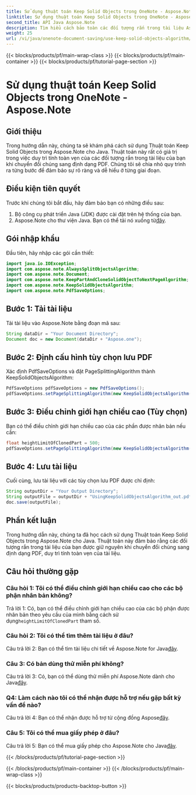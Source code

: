```yaml
---
title: Sử dụng thuật toán Keep Solid Objects trong OneNote - Aspose.Note
linktitle: Sử dụng thuật toán Keep Solid Objects trong OneNote - Aspose.Note
second_title: API Java Aspose.Note
description: Tìm hiểu cách bảo toàn các đối tượng rắn trong tài liệu Aspose.Note của bạn khi chuyển đổi sang PDF bằng Thuật toán Keep Solid Objects trong Java.
weight: 25
url: /vi/java/onenote-document-saving/use-keep-solid-objects-algorithm/
---
```


{{< blocks/products/pf/main-wrap-class >}}
{{< blocks/products/pf/main-container >}}
{{< blocks/products/pf/tutorial-page-section >}}

# Sử dụng thuật toán Keep Solid Objects trong OneNote - Aspose.Note

## Giới thiệu

Trong hướng dẫn này, chúng ta sẽ khám phá cách sử dụng Thuật toán Keep Solid Objects trong Aspose.Note cho Java. Thuật toán này rất có giá trị trong việc duy trì tính toàn vẹn của các đối tượng rắn trong tài liệu của bạn khi chuyển đổi chúng sang định dạng PDF. Chúng tôi sẽ chia nhỏ quy trình ra từng bước để đảm bảo sự rõ ràng và dễ hiểu ở từng giai đoạn.

## Điều kiện tiên quyết

Trước khi chúng tôi bắt đầu, hãy đảm bảo bạn có những điều sau:

1. Bộ công cụ phát triển Java (JDK) được cài đặt trên hệ thống của bạn.
2.  Aspose.Note cho thư viện Java. Bạn có thể tải nó xuống từ[đây](https://releases.aspose.com/note/java/).

## Gói nhập khẩu

Đầu tiên, hãy nhập các gói cần thiết:

```java
import java.io.IOException;
import com.aspose.note.AlwaysSplitObjectsAlgorithm;
import com.aspose.note.Document;
import com.aspose.note.KeepPartAndCloneSolidObjectToNextPageAlgorithm;
import com.aspose.note.KeepSolidObjectsAlgorithm;
import com.aspose.note.PdfSaveOptions;
```

## Bước 1: Tải tài liệu

Tải tài liệu vào Aspose.Note bằng đoạn mã sau:

```java
String dataDir = "Your Document Directory";
Document doc = new Document(dataDir + "Aspose.one");
```

## Bước 2: Định cấu hình tùy chọn lưu PDF

Xác định PdfSaveOptions và đặt PageSplittingAlgorithm thành KeepSolidObjectsAlgorithm:

```java
PdfSaveOptions pdfSaveOptions = new PdfSaveOptions();
pdfSaveOptions.setPageSplittingAlgorithm(new KeepSolidObjectsAlgorithm());
```

## Bước 3: Điều chỉnh giới hạn chiều cao (Tùy chọn)

Bạn có thể điều chỉnh giới hạn chiều cao của các phần được nhân bản nếu cần:

```java
float heightLimitOfClonedPart = 500;
pdfSaveOptions.setPageSplittingAlgorithm(new KeepSolidObjectsAlgorithm(heightLimitOfClonedPart));
```

## Bước 4: Lưu tài liệu

Cuối cùng, lưu tài liệu với các tùy chọn lưu PDF được chỉ định:

```java
String outputDir = "Your Output Directory";
String outputFile = outputDir + "UsingKeepSolidObjectsAlgorithm_out.pdf";
doc.save(outputFile);
```

## Phần kết luận

Trong hướng dẫn này, chúng ta đã học cách sử dụng Thuật toán Keep Solid Objects trong Aspose.Note cho Java. Thuật toán này đảm bảo rằng các đối tượng rắn trong tài liệu của bạn được giữ nguyên khi chuyển đổi chúng sang định dạng PDF, duy trì tính toàn vẹn của tài liệu.

## Câu hỏi thường gặp

### Câu hỏi 1: Tôi có thể điều chỉnh giới hạn chiều cao cho các bộ phận nhân bản không?

 Trả lời 1: Có, bạn có thể điều chỉnh giới hạn chiều cao của các bộ phận được nhân bản theo yêu cầu của mình bằng cách sử dụng`heightLimitOfClonedPart` tham số.

### Câu hỏi 2: Tôi có thể tìm thêm tài liệu ở đâu?

 Câu trả lời 2: Bạn có thể tìm tài liệu chi tiết về Aspose.Note for Java[đây](https://reference.aspose.com/note/java/).

### Câu 3: Có bản dùng thử miễn phí không?

 Câu trả lời 3: Có, bạn có thể dùng thử miễn phí Aspose.Note dành cho Java[đây](https://releases.aspose.com/).

### Q4: Làm cách nào tôi có thể nhận được hỗ trợ nếu gặp bất kỳ vấn đề nào?

 Câu trả lời 4: Bạn có thể nhận được hỗ trợ từ cộng đồng Aspose[đây](https://forum.aspose.com/c/note/28).

### Câu 5: Tôi có thể mua giấy phép ở đâu?

 Câu trả lời 5: Bạn có thể mua giấy phép cho Aspose.Note cho Java[đây](https://purchase.aspose.com/buy).

{{< /blocks/products/pf/tutorial-page-section >}}

{{< /blocks/products/pf/main-container >}}
{{< /blocks/products/pf/main-wrap-class >}}

{{< blocks/products/products-backtop-button >}}

